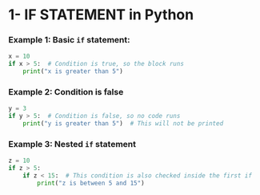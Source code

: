 # 1- IF STATEMENT in Python

### Example 1: Basic `if` statement:

```python
x = 10
if x > 5:  # Condition is true, so the block runs
    print("x is greater than 5")

```

### Example 2: Condition is false

```python
y = 3
if y > 5:  # Condition is false, so no code runs
    print("y is greater than 5")  # This will not be printed

```

### Example 3: Nested `if` statement

```python
z = 10
if z > 5:
    if z < 15:  # This condition is also checked inside the first if
        print("z is between 5 and 15")

```
